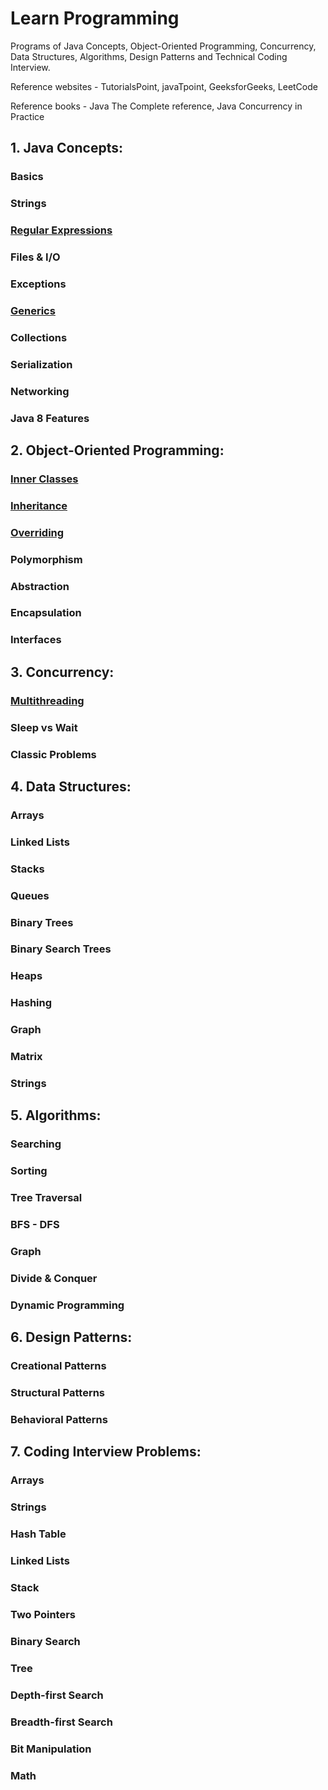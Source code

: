 # Learn Programming

Programs of Java Concepts, Object-Oriented Programming, Concurrency, Data Structures, Algorithms, Design Patterns and Technical Coding Interview. 

Reference websites - TutorialsPoint, javaTpoint, GeeksforGeeks, LeetCode

Reference books - Java The Complete reference, Java Concurrency in Practice

## 1. Java Concepts:

### Basics

### Strings

### [Regular Expressions](Java-Concepts/regex)

### Files & I/O

### Exceptions

### [Generics](Java-Concepts/generics)

### Collections

### Serialization

### Networking

### Java 8 Features

## 2. Object-Oriented Programming:

### [Inner Classes](Object-Oriented-Programming/inner_class)

### [Inheritance](Object-Oriented-Programming/inheritance)

### [Overriding](Object-Oriented-Programming/overriding)

### Polymorphism

### Abstraction

### Encapsulation

### Interfaces

## 3. Concurrency:

### [Multithreading](Concurrency/multithreading)

### Sleep vs Wait

### Classic Problems

## 4. Data Structures:

### Arrays

### Linked Lists

### Stacks

### Queues

### Binary Trees

### Binary Search Trees

### Heaps

### Hashing

### Graph

### Matrix

### Strings

## 5. Algorithms:

### Searching

### Sorting

### Tree Traversal

### BFS - DFS

### Graph

### Divide & Conquer

### Dynamic Programming

## 6. Design Patterns:

### Creational Patterns

### Structural Patterns

### Behavioral Patterns

## 7. Coding Interview Problems:

### Arrays

### Strings

### Hash Table

### Linked Lists

### Stack

### Two Pointers

### Binary Search

### Tree

### Depth-first Search

### Breadth-first Search

### Bit Manipulation

### Math
